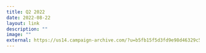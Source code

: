 ```yaml
---
title: Q2 2022
date: 2022-08-22
layout: link
description: ""
image: ""
external: https://us14.campaign-archive.com/?u=b5fb15f5d3fd9e98d46329c56&id=ddbf1f21fa
---
```

